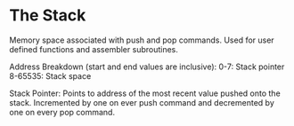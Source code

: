 # The Stack

Memory space associated with push and pop commands. Used for user defined functions and assembler subroutines.

Address Breakdown (start and end values are inclusive):
0-7: Stack pointer
8-65535: Stack space

Stack Pointer:
Points to address of the most recent value pushed onto the stack. Incremented by one on ever push command and decremented by one on every pop command.
